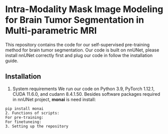 # Intra-Modality Mask Image Modeling for Brain Tumor Segmentation in Multi-parametric MRI
This repository contains the code for our self-supervised pre-training method for brain tumor segmentation. Our code is built on nnUNet, please install nnUNet correctly first and plug our code in follow the installation guide.
## Installation
1. System requirements
We run our code on Python 3.9, PyTorch 1.12.1, CUDA 11.6.0, and cudann 8.4.1.50. Besides software packages required in nnUNet project, **monai** is need install:
```
pip install monai
2. Functions of scripts:
For pre-training:
For finetuneing:
3. Setting up the repository

